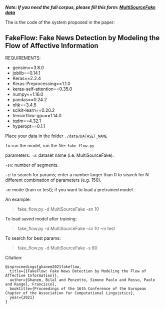 ***Note: If you need the full corpus, please fill this form: [MultiSourceFake data](https://forms.gle/dajtLs5HeArcxnWK7)***

The is the code of the system proposed in the paper:

## FakeFlow: Fake News Detection by Modeling the Flow of Affective Information



REQUIREMENTS:
- gensim==3.8.0
- joblib==0.14.1
- Keras==2.2.4
- Keras-Preprocessing==1.1.0
- keras-self-attention==0.35.0
- numpy==1.16.0
- pandas==0.24.2
- nltk==3.4.5
- scikit-learn==0.20.2
- tensorflow-gpu==1.14.0
- tqdm==4.32.1
- hyperopt==0.1.1





Place your data in the folder `./data/DATASET_NAME`

To run the model, run the file: `fake_flow.py`

parameters:
`-d`: dataset name (i.e. MultiSourceFake).

`-sn`: number of segments.

`-s`: to search for params; enter a number larger than 0 to search for N different combination of parameters (e.g. 150).

`-m`: mode (train or test); if you want to load a pretrained model.

An example:
> fake_flow.py -d MultiSourceFake -sn 10

To load saved model after training:
> fake_flow.py -d MultiSourceFake -sn 10 -m test

To search for best params:
> fake_flow.py -d MultiSourceFake -s 80



Citation:

    @inproceedings{ghanem2021fakeflow,
      title={{FakeFlow: Fake News Detection by Modeling the Flow of Affective Information}},
      author={Ghanem, Bilal and Ponzetto, Simone Paolo and Rosso, Paolo and Rangel, Francisco},
      booktitle={Proceedings of the 16th Conference of the European Chapter of the Association for Computational Linguistics},
      year={2021}
    }
